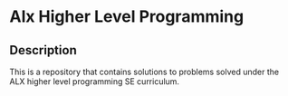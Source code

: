 # Alx Higher Level Programming

## Description

This is a repository that contains solutions to problems solved under the ALX higher level programming SE curriculum.
